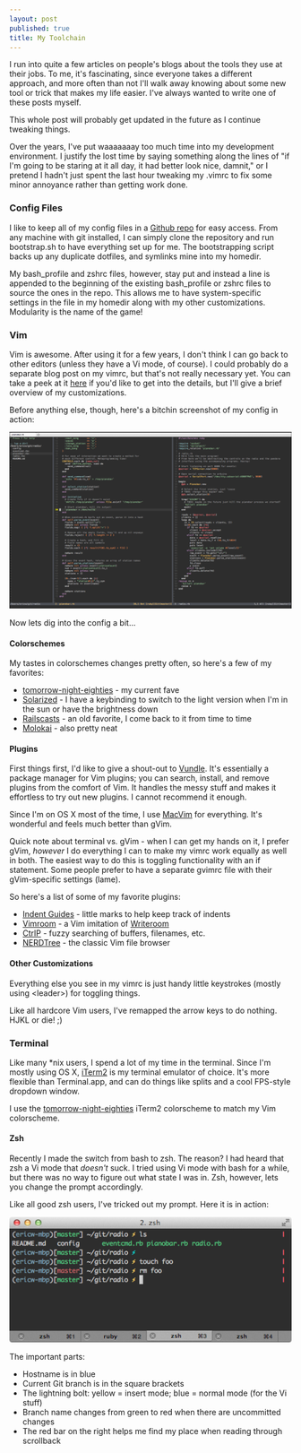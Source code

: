 ```yaml
--- 
layout: post
published: true
title: My Toolchain
---
```


I run into quite a few articles on people's blogs about the tools they use at their jobs. To me, it's fascinating, since everyone takes a different approach, and more often than not I'll walk away knowing about some new tool or trick that makes my life easier. I've always wanted to write one of these posts myself.

This whole post will probably get updated in the future as I continue tweaking things.

Over the years, I've put waaaaaaay too much time into my development environment. I justify the lost time by saying something along the lines of "if I'm going to be staring at it all day, it had better look nice, damnit," or I pretend I hadn't just spent the last hour tweaking my .vimrc to fix some minor annoyance rather than getting work done.

### Config Files

I like to keep all of my config files in a [Github repo](http://github.com/eric-wood/dotfiles) for easy access. From any machine with git installed, I can simply clone the repository and run bootstrap.sh to have everything set up for me. The bootstrapping script backs up any duplicate dotfiles, and symlinks mine into my homedir.

My bash_profile and zshrc files, however, stay put and instead a line is appended to the beginning of the existing bash_profile or zshrc files to source the ones in the repo. This allows me to have system-specific settings in the file in my homedir along with my other customizations. Modularity is the name of the game!

### Vim

Vim is awesome. After using it for a few years, I don't think I can go back to other editors (unless they have a Vi mode, of course). I could probably do a separate blog post on my vimrc, but that's not really necessary yet. You can take a peek at it [here](https://github.com/eric-wood/dotfiles/blob/master/.vimrc) if you'd like to get into the details, but I'll give a brief overview of my customizations.

Before anything else, though, here's a bitchin screenshot of my config in action:

<a href="/static/toolchain/images/vim_demo.png"><img src="/static/images/toolchain/vim_demo.png"></a>

Now lets dig into the config a bit...

#### Colorschemes

My tastes in colorschemes changes pretty often, so here's a few of my favorites:
* [tomorrow-night-eighties](https://github.com/chriskempson/tomorrow-theme) - my current fave
* [Solarized](http://ethanschoonover.com/solarized) - I have a keybinding to switch to the light version when I'm in the sun or have the brightness down
* [Railscasts](http://www.vim.org/scripts/script.php?script_id=2175) - an old favorite, I come back to it from time to time
* [Molokai](https://github.com/tomasr/molokai) - also pretty neat

#### Plugins

First things first, I'd like to give a shout-out to [Vundle](https://github.com/gmarik/vundle). It's essentially a package manager for Vim plugins; you can search, install, and remove plugins from the comfort of Vim. It handles the messy stuff and makes it effortless to try out new plugins. I cannot recommend it enough.

Since I'm on OS X most of the time, I use [MacVim](https://github.com/b4winckler/macvim) for everything. It's wonderful and feels much better than gVim.

Quick note about terminal vs. gVim - when I can get my hands on it, I prefer gVim, *however* I do everything I can to make my vimrc work equally as well in both. The easiest way to do this is toggling functionality with an if statement. Some people prefer to have a separate gvimrc file with their gVim-specific settings (lame).

So here's a list of some of my favorite plugins:
* [Indent Guides](https://github.com/nathanaelkane/vim-indent-guides) - little marks to help keep track of indents
* [Vimroom](http://projects.mikewest.org/vimroom/) - a Vim imitation of [Writeroom](http://www.hogbaysoftware.com/products/writeroom)
* [CtrlP](http://www.vim.org/scripts/script.php?script_id=3736) - fuzzy searching of buffers, filenames, etc.
* [NERDTree](http://www.vim.org/scripts/script.php?script_id=1658) - the classic Vim file browser

#### Other Customizations

Everything else you see in my vimrc is just handy little keystrokes (mostly using &lt;leader&gt;) for toggling things.

Like all hardcore Vim users, I've remapped the arrow keys to do nothing. HJKL or die! ;)

### Terminal

Like many \*nix users, I spend a lot of my time in the terminal. Since I'm mostly using OS X, [iTerm2](http://www.google.com/url?sa=t&rct=j&q=&esrc=s&source=web&cd=1&cad=rja&ved=0CB8QFjAA&url=http%3A%2F%2Fwww.iterm2.com%2F&ei=MFaNUPriOsjXqgGM04DYDA&usg=AFQjCNG7IStoNOzSPwdmFLWs4251hvTXvA) is my terminal emulator of choice. It's more flexible than Terminal.app, and can do things like splits and a cool FPS-style dropdown window.

I use the [tomorrow-night-eighties](https://github.com/chriskempson/tomorrow-theme) iTerm2 colorscheme to match my Vim colorscheme.

#### Zsh

Recently I made the switch from bash to zsh. The reason? I had heard that zsh a Vi mode that *doesn't* suck. I tried using Vi mode with bash for a while, but there was no way to figure out what state I was in. Zsh, however, lets you change the prompt accordingly.

Like all good zsh users, I've tricked out my prompt. Here it is in action:

<a href="/static/images/toolchain/zsh.png"><img class="no-border" src="/static/images/toolchain/zsh.png"></a>

The important parts:
* Hostname is in blue
* Current Git branch is in the square brackets
* The lightning bolt: yellow = insert mode; blue = normal mode (for the Vi stuff)
* Branch name changes from green to red when there are uncommitted changes
* The red bar on the right helps me find my place when reading through scrollback


